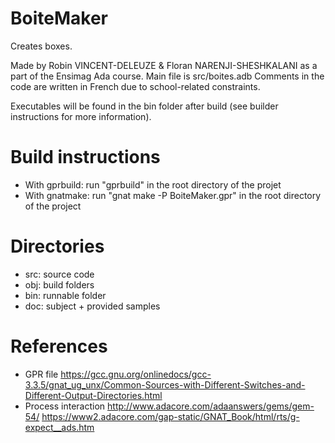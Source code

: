 # BoiteMaker

Creates boxes.

Made by Robin VINCENT-DELEUZE & Floran NARENJI-SHESHKALANI as a part of the Ensimag Ada course.
Main file is src/boites.adb
Comments in the code are written in French due to school-related constraints.

Executables will be found in the bin folder after build (see builder instructions for more information).

# Build instructions
- With gprbuild: run "gprbuild" in the root directory of the projet
- With gnatmake: run "gnat make -P BoiteMaker.gpr" in the root directory of the project

# Directories
- src: source code
- obj: build folders
- bin: runnable folder
- doc: subject + provided samples

# References
- GPR file
https://gcc.gnu.org/onlinedocs/gcc-3.3.5/gnat_ug_unx/Common-Sources-with-Different-Switches-and-Different-Output-Directories.html
- Process interaction
http://www.adacore.com/adaanswers/gems/gem-54/
https://www2.adacore.com/gap-static/GNAT_Book/html/rts/g-expect__ads.htm
